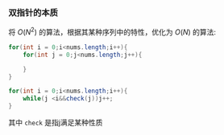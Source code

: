 ### 双指针的本质
将 $O(N^2)$ 的算法，根据其某种序列中的特性，优化为 $O(N)$ 的算法:

```java
for(int i = 0;i<nums.length;i++){
    for(int j = 0;j<nums.length;j++){

    }
}
```

```java
for(int i = 0;i<nums.length;i++){
    while(j <i&&check(j))j++;
}
```
其中 `check` 是指j满足某种性质